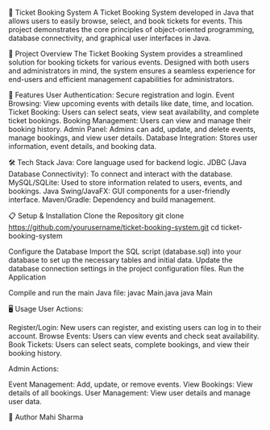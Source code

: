 🎫 Ticket Booking System
A Ticket Booking System developed in Java that allows users to easily browse, select, and book tickets for events. 
This project demonstrates the core principles of object-oriented programming, database connectivity, and graphical user interfaces in Java.

🌟 Project Overview
The Ticket Booking System provides a streamlined solution for booking tickets for various events. Designed with both users and administrators in mind, the system ensures a seamless experience for end-users and efficient management capabilities for administrators.

🚀 Features
User Authentication: Secure registration and login.
Event Browsing: View upcoming events with details like date, time, and location.
Ticket Booking: Users can select seats, view seat availability, and complete ticket bookings.
Booking Management: Users can view and manage their booking history.
Admin Panel: Admins can add, update, and delete events, manage bookings, and view user details.
Database Integration: Stores user information, event details, and booking data.

🛠️ Tech Stack
Java: Core language used for backend logic.
JDBC (Java Database Connectivity): To connect and interact with the database.
MySQL/SQLite: Used to store information related to users, events, and bookings.
Java Swing/JavaFX: GUI components for a user-friendly interface.
Maven/Gradle: Dependency and build management.

📋 Setup & Installation
Clone the Repository
git clone https://github.com/yourusername/ticket-booking-system.git
cd ticket-booking-system

Configure the Database
Import the SQL script (database.sql) into your database to set up the necessary tables and initial data.
Update the database connection settings in the project configuration files.
Run the Application

Compile and run the main Java file:
javac Main.java
java Main

🖥️ Usage
User Actions:

Register/Login: New users can register, and existing users can log in to their account.
Browse Events: Users can view events and check seat availability.
Book Tickets: Users can select seats, complete bookings, and view their booking history.

Admin Actions:

Event Management: Add, update, or remove events.
View Bookings: View details of all bookings.
User Management: View user details and manage user data.

👤 Author
Mahi Sharma

